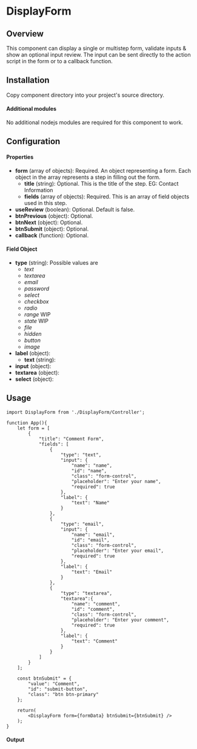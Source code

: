 # DisplayForm

## Overview
This component can display a single or multistep form, validate inputs & show an optional input review.  The input can be sent directly to the action script in the form or to a callback function.

## Installation
Copy component directory into your project's source directory.

#### Additional modules
No additional nodejs modules are required for this component to work.

## Configuration

#### Properties

- **form** (array of objects): Required.  An object representing a form.  Each object in the array represents a step in filling out the form.
    - **title** (string): Optional.  This is the title of the step.  EG: Contact Information
    - **fields** (array of objects): Required.  This is an array of field objects used in this step.
- **useReview** (boolean): Optional.  Default is false.
- **btnPrevious** (object): Optional.
- **btnNext** (object): Optional.
- **btnSubmit** (object): Optional.
- **callback** (function): Optional.

#### Field Object
- **type** (string): Possible values are
    - *text*
    - *textarea*
    - *email*
    - *password*
    - *select*
    - *checkbox*
    - *radio*
    - *range* WIP
    - *state* WIP
    - *file*
    - *hidden*
    - *button*
    - *image*    
- **label** (object):
    - **text** (string):
- **input** (object):
- **textarea** (object):
- **select** (object):
## Usage
```
import DisplayForm from './DisplayForm/Controller';

function App(){
    let form = [
        {
            "title": "Comment Form",
            "fields": [
                {
                    "type": "text",
                    "input": {
                        "name": "name",
                        "id": "name",
                        "class": "form-control",
                        "placeholder": "Enter your name",
                        "required": true
                    },
                    "label": {
                        "text": "Name"
                    }
                },
                {
                    "type": "email",
                    "input": {
                        "name": "email",
                        "id": "email",
                        "class": "form-control",
                        "placeholder": "Enter your email",
                        "required": true
                    },
                    "label": {
                        "text": "Email"
                    }
                },
                {
                    "type": "textarea",
                    "textarea":{
                        "name": "comment",
                        "id": "comment",
                        "class": "form-control",
                        "placeholder": "Enter your comment",
                        "required": true
                    },
                    "label": {
                        "text": "Comment"
                    }
                }
            ]
        }						
    ];

    const btnSubmit" = {
        "value": "Comment",
        "id": "submit-button",
        "class": "btn btn-primary"
    };

    return(
        <DisplayForm form={formData} btnSubmit={btnSubmit} />
    );
}

```
#### Output